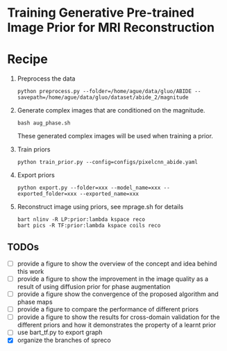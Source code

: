 # Training Generative Pre-trained Image Prior for MRI Reconstruction

# Recipe
1. Preprocess the data
    ```shell
    python preprocess.py --folder=/home/ague/data/gluo/ABIDE --savepath=/home/ague/data/gluo/dataset/abide_2/magnitude
    ```

2. Generate complex images that are conditioned on the magnitude.
   ```shell
   bash aug_phase.sh
   ```
   These generated complex images will be used when training a prior.

3. Train priors
   ```shell
   python train_prior.py --config=configs/pixelcnn_abide.yaml
   ```

4. Export priors
   ```shell
   python export.py --folder=xxx --model_name=xxx --exported_folder=xxx --exported_name=xxx
   ```

5. Reconstruct image using priors, see mprage.sh for details
   ```
   bart nlinv -R LP:prior:lambda kspace reco
   bart pics -R TF:prior:lambda kspace coils reco
   ```


## TODOs

- [ ] provide a figure to show the overview of the concept and idea behind this work
- [ ] provide a figure to show the improvement in the image quality as a result of using diffusion prior for phase augmentation
- [ ] provide a figure show the convergence of the proposed algorithm and phase maps
- [ ] provide a figure to compare the performance of different priors
- [ ] provide a figure to show the results for cross-domain validation for the different priors and how it demonstrates the property of a learnt prior
- [ ] use bart_tf.py to export graph
- [x] organize the branches of spreco